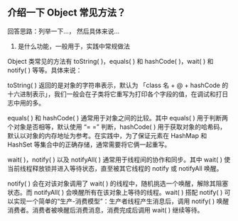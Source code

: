 ## 介绍一下 Object 常见方法？
回答思路：列举一下...，
然后具体来说...
1. 是什么功能，一般用于，实践中常规做法

Object 类常见的方法有 toString( )，equals( ) 和 hashCode( )，wait( ) 和 notify( ) 等等。具体来说：

toString( ) 返回的是对象的字符串表示，默认为 「class 名 + @ + hashCode 的十六进制表示」，我们一般会在子类将它重写为打印各个字段的值，在调试和打日志中用的多。

equals( ) 和 hashCode( ) 通常用于对象之间的比较。其中 equals( ) 用于判断两个对象是否相等，默认使用 “= =” 判断，hashCode( ) 用于获取对象的哈希码，默认以对象的内存地址为参考。在实践中，为了保证元素在 HashMap 和 HashSet 等集合中的正确存储，通常需要将它俩一起重写。

wait( )，notify( ) 以及 notifyAll( ) 通常用于线程间的协作和同步。其中 wait( ) 使当前线程释放锁并进入等待状态，直至被其它线程的 notify 或 notifyAll 唤醒。

notify( ) 会在对该对象调用了 wait( ) 的线程中，随机挑选一个唤醒，解除其阻塞状态。而 notifyAll( ) 会唤醒所有在该对象上等待的线程。wait( ) 搭配 notify( ) 可以实现一个简单的“生产-消费模型”：生产者线程产生消息后，调用 notify( ) 唤醒消费者。消费者被唤醒后消费消息，消费完成后调用 wait( ) 继续等待。


